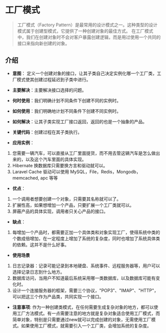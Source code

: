 # 工厂模式

>工厂模式（Factory Pattern）是最常用的设计模式之一。这种类型的设计模式属于创建型模式，它提供了一种创建对象的最佳方式。
在工厂模式中，我们在创建对象时不会对客户暴露创建逻辑，而是用过使用一个共同的接口来指向新创建的对象。

## 介绍

- **意图**： 定义一个创建对象的接口，让其子类自己决定实例化哪一个工厂类，工厂模式使其创建过程延迟到子类中进行。

- **主要解决**：主要解决接口选择的问题。

- **何时使用**：我们明确计划不同条件下创建不同的实例时。

- **如何使用**：我们明确地计划不同条件下创建不同实例时。

- **如何解决**：让其子类实现工厂接口返回，返回的也是一个抽象的产品。

- **关键代码**：创建过程在其子类执行。

- **应用实例**：

1. 您需要一辆汽车，可以直接从工厂里面提货，而不用去管这辆汽车是怎么做出来的，以及这个汽车里面的具体实现。
2. Hibernate 换数据库只需要换方言和驱动就可以。
3. Laravel Cache 驱动可以使用 MySQL，File，Redis，Mongodb，memcached, apc 等等

- **优点**：

1. 一个调用者想要创建一个对象，只需要其名称就可以了。
2. 扩展性高，如果想增加一个产品，只要扩展一个工厂类就可以。
3. 屏蔽产品的具体实现，调用者只关心产品的接口。

- **缺点**：

1. 每增加一个产品时，都需要正加一个具体类和对象实现工厂，使得系统中类的个数成倍增加，在一定程度上增加了系统的复杂度，同时也增加了系统具体类的依赖。这并不是什么好事。

- **使用场景**

1. 日志记录器：记录可能记录到本地硬盘、系统事件、远程服务器等，用户可以选择记录日志到什么地方。
2. 数据库访问，当用户不知道最后系统采用哪一类数据库，以及数据库可能有变化时。
3. 设计一个连接服务器的框架，需要三个协议，"POP3"、"IMAP"、"HTTP"，可以把这三个作为产品类，共同实现一个接口。

- **注意事项**: 作为一种创建类模式，在任何需要生成复杂对象的地方，都可以使用工厂方法模式。有一点需要注意的地方就是复杂对象适合使用工厂模式，而简单对象，特别是只需要通过new就可以完成创建的对象，无需使用工厂模式。如果使用工厂模式，就需要引入一个工厂类，会增加系统的复杂度。
